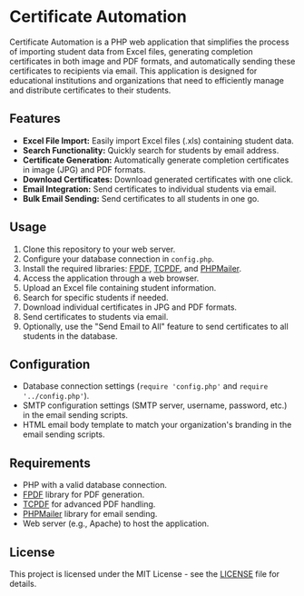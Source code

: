 # Certificate Automation

Certificate Automation is a PHP web application that simplifies the process of importing student data from Excel files, generating completion certificates in both image and PDF formats, and automatically sending these certificates to recipients via email. This application is designed for educational institutions and organizations that need to efficiently manage and distribute certificates to their students.

## Features

- **Excel File Import:** Easily import Excel files (.xls) containing student data.
- **Search Functionality:** Quickly search for students by email address.
- **Certificate Generation:** Automatically generate completion certificates in image (JPG) and PDF formats.
- **Download Certificates:** Download generated certificates with one click.
- **Email Integration:** Send certificates to individual students via email.
- **Bulk Email Sending:** Send certificates to all students in one go.

## Usage

1. Clone this repository to your web server.
2. Configure your database connection in `config.php`.
3. Install the required libraries: [FPDF](http://www.fpdf.org/), [TCPDF](https://tcpdf.org/), and [PHPMailer](https://github.com/PHPMailer/PHPMailer).
4. Access the application through a web browser.
5. Upload an Excel file containing student information.
6. Search for specific students if needed.
7. Download individual certificates in JPG and PDF formats.
8. Send certificates to students via email.
9. Optionally, use the "Send Email to All" feature to send certificates to all students in the database.

## Configuration


- Database connection settings (`require 'config.php'` and `require '../config.php'`).
- SMTP configuration settings (SMTP server, username, password, etc.) in the email sending scripts.
- HTML email body template to match your organization's branding in the email sending scripts.

## Requirements

- PHP with a valid database connection.
- [FPDF](http://www.fpdf.org/) library for PDF generation.
- [TCPDF](https://tcpdf.org/) for advanced PDF handling.
- [PHPMailer](https://github.com/PHPMailer/PHPMailer) library for email sending.
- Web server (e.g., Apache) to host the application.

## License

This project is licensed under the MIT License - see the [LICENSE](LICENSE) file for details.
